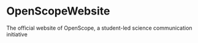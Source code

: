 # OpenScopeWebsite

The official website of OpenScope, a student-led science communication initiative
